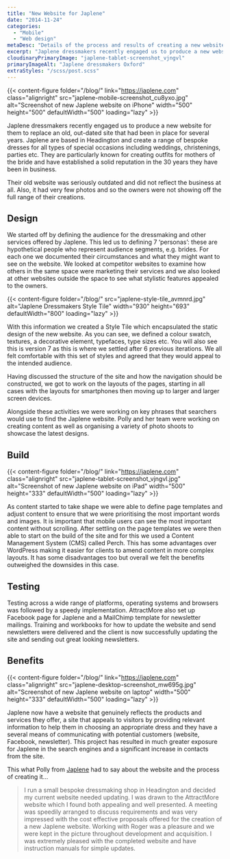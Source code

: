 ```yaml
---
title: "New Website for Japlene"
date: "2014-11-24"
categories:
  - "Mobile"
  - "Web design"
metaDesc: "Details of the process and results of creating a new website for Japlene Bespoke Dressmaking in Oxford."
excerpt: "Japlene dressmakers recently engaged us to produce a new website for them to replace an old, out-dated site that had been in place for several years. Japlene are based in Headington and create a range of bespoke dresses for all types of special occasions including weddings, christenings, parties etc. Read about how we approached this project and delivered a successful result."
cloudinaryPrimaryImage: "japlene-tablet-screenshot_vjngvl"
primaryImageAlt: "Japlene dressmakers Oxford"
extraStyles: "/scss/post.scss"
---
```


{{< content-figure folder="/blog/"
link="https://japlene.com"
class="alignright"
src="japlene-mobile-screenshot_cu8yxo.jpg"
alt="Screenshot of new Japlene website on iPhone"
width="500" height="500" defaultWidth="500"
loading="lazy" >}}

Japlene dressmakers recently engaged us to produce a new website for them to replace an old, out-dated site that had been in place for several years. Japlene are based in Headington and create a range of bespoke dresses for all types of special occasions including weddings, christenings, parties etc. They are particularly known for creating outfits for mothers of the bride and have established a solid reputation in the 30 years they have been in business.

Their old website was seriously outdated and did not reflect the business at all. Also, it had very few photos and so the owners were not showing off the full range of their creations.

## Design

We started off by defining the audience for the dressmaking and other services offered by Japlene. This led us to defining 7 ‘personas’: these are hypothetical people who represent audience segments, e.g. brides. For each one we documented their circumstances and what they might want to see on the website. We looked at competitor websites to examine how others in the same space were marketing their services and we also looked at other websites outside the space to see what stylistic features appealed to the owners.

{{< content-figure folder="/blog/"
src="japlene-style-tile_avmnrd.jpg"
alt="Japlene Dressmakers Style Tile"
width="930" height="693" defaultWidth="800"
loading="lazy" >}}

With this information we created a Style Tile which encapsulated the static design of the new website. As you can see, we defined a colour swatch, textures, a decorative element, typefaces, type sizes etc. You will also see this is version 7 as this is where we settled after 6 previous iterations. We all felt comfortable with this set of styles and agreed that they would appeal to the intended audience.

Having discussed the structure of the site and how the navigation should be constructed, we got to work on the layouts of the pages, starting in all cases with the layouts for smartphones then moving up to larger and larger screen devices.

Alongside these activities we were working on key phrases that searchers would use to find the Japlene website. Polly and her team were working on creating content as well as organising a variety of photo shoots to showcase the latest designs.

## Build

{{< content-figure folder="/blog/"
link="https://japlene.com"
class="alignright"
src="japlene-tablet-screenshot_vjngvl.jpg"
alt="Screenshot of new Japlene website on iPad"
width="500" height="333" defaultWidth="500"
loading="lazy" >}}

As content started to take shape we were able to define page templates and adjust content to ensure that we were prioritising the most important words and images. It is important that mobile users can see the most important content without scrolling. After settling on the page templates we were then able to start on the build of the site and for this we used a Content Management System (CMS) called Perch. This has some advantages over WordPress making it easier for clients to amend content in more complex layouts. It has some disadvantages too but overall we felt the benefits outweighed the downsides in this case.

## Testing

Testing across a wide range of platforms, operating systems and browsers was followed by a speedy implementation. AttractMore also set up Facebook page for Japlene and a MailChimp template for newsletter mailings. Training and workbooks for how to update the website and send newsletters were delivered and the client is now successfully updating the site and sending out great looking newsletters.

## Benefits

{{< content-figure folder="/blog/"
link="https://japlene.com"
class="alignright"
src="japlene-desktop-screenshot_mw695g.jpg"
alt="Screenshot of new Japlene website on laptop"
width="500" height="333" defaultWidth="500"
loading="lazy" >}}

Japlene now have a website that genuinely reflects the products and services they offer, a site that appeals to visitors by providing relevant information to help them in choosing an appropriate dress and they have a several means of communicating with potential customers (website, Facebook, newsletter). This project has resulted in much greater exposure for Japlene in the search engines and a significant increase in contacts from the site.

This what Polly from [Japlene](https://japlene.com) had to say about the website and the process of creating it…

> I run a small bespoke dressmaking shop in Headington and decided my current website needed updating. I was drawn to the AttractMore website which I found both appealing and well presented. A meeting was speedily arranged to discuss requirements and was very impressed with the cost effective proposals offered for the creation of a new Japlene website. Working with Roger was a pleasure and we were kept in the picture throughout development and acquisition. I was extremely pleased with the completed website and have instruction manuals for simple updates.
